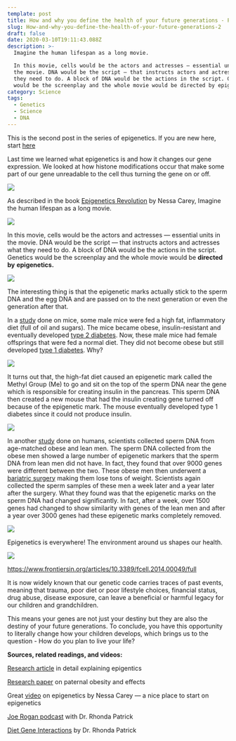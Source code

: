 ```yaml
---
template: post
title: How and why you define the health of your future generations - Part 2
slug: How-and-why-you-define-the-health-of-your-future-generations-2
draft: false
date: 2020-03-10T19:11:43.088Z
description: >-
  Imagine the human lifespan as a long movie.

  In this movie, cells would be the actors and actresses — essential units in
  the movie. DNA would be the script — that instructs actors and actresses what
  they need to do. A block of DNA would be the actions in the script. Genetics
  would be the screenplay and the whole movie would be directed by epigenetics.
category: Science
tags:
  - Genetics
  - Science
  - DNA
---
```

This is the second post in the series of epigenetics. If you are new here, start [here](https://avocadolatte.com/posts/How-and-why-you-define-the-health-of-your-future-generations)

Last time we learned what epigenetics is and how it changes our gene expression. We looked at how histone modifications occur that make some part of our gene unreadable to the cell thus turning the gene on or off.

![](https://cdn-images-1.medium.com/max/1600/1*ArtpGBk2nxIhL3K9c6pt4g.png)

As described in the book [Epigenetics Revolution](https://www.amazon.com/gp/product/0231161174/ref=as_li_tl?ie=UTF8&camp=1789&creative=9325&creativeASIN=0231161174&linkCode=as2&tag=whatisep-20&linkId=c4068af53fe3c61f4fa33a92e02a7bb0) by Nessa Carey, Imagine the human lifespan as a long movie.

![](https://cdn-images-1.medium.com/max/1600/1*6OEfHq7ad2t25pIMHk8Osg.png)

In this movie, cells would be the actors and actresses — essential units in the movie. DNA would be the script — that instructs actors and actresses what they need to do. A block of DNA would be the actions in the script. Genetics would be the screenplay and the whole movie would be **directed by** **epigenetics.**

![](https://cdn-images-1.medium.com/max/1600/1*mPT4FcoVlECNpt6FV-d03Q.png)

The interesting thing is that the epigenetic marks actually stick to the sperm DNA and the egg DNA and are passed on to the next generation or even the generation after that.

In a [study](https://www.nature.com/articles/nature09491) done on mice, some male mice were fed a high fat, inflammatory diet (full of oil and sugars). The mice became obese, insulin-resistant and eventually developed [type 2 diabetes](https://www.healthline.com/health/difference-between-type-1-and-type-2-diabetes). Now, these male mice had female offsprings that were fed a normal diet. They did not become obese but still developed [type 1 diabetes](https://www.healthline.com/health/difference-between-type-1-and-type-2-diabetes). Why?

![](https://cdn-images-1.medium.com/max/1600/1*Rd0tuWeDWbQLBzCtFpgyAQ.png)

It turns out that, the high-fat diet caused an epigenetic mark called the Methyl Group (Me) to go and sit on the top of the sperm DNA near the gene which is responsible for creating insulin in the pancreas. This sperm DNA then created a new mouse that had the insulin creating gene turned off because of the epigenetic mark. The mouse eventually developed type 1 diabetes since it could not produce insulin.

![](https://cdn-images-1.medium.com/max/1600/1*ei8D31Y3ZeW4nd2oJzBDfA.png)

In another [study](https://www.cell.com/cell-metabolism/home) done on humans, scientists collected sperm DNA from age-matched obese and lean men. The sperm DNA collected from the obese men showed a large number of epigenetic markers that the sperm DNA from lean men did not have. In fact, they found that over 9000 genes were different between the two. These obese men then underwent a [bariatric surgery](https://www.mayoclinic.org/tests-procedures/bariatric-surgery/about/pac-20394258) making them lose tons of weight. Scientists again collected the sperm samples of these men a week later and a year later after the surgery. What they found was that the epigenetic marks on the sperm DNA had changed significantly. In fact, after a week, over 1500 genes had changed to show similarity with genes of the lean men and after a year over 3000 genes had these epigenetic marks completely removed.

![](https://cdn-images-1.medium.com/max/1600/1*6cTRaUXGmxzOQ8rBcYu4iw.png)

Epigenetics is everywhere! The environment around us shapes our health.

![](https://cdn-images-1.medium.com/max/1600/1*MIL-ktjMt9lHgZY3MM10GQ.jpeg)

<https://www.frontiersin.org/articles/10.3389/fcell.2014.00049/full>

It is now widely known that our genetic code carries traces of past events, meaning that trauma, poor diet or poor lifestyle choices, financial status, drug abuse, disease exposure, can leave a beneficial or harmful legacy for our children and grandchildren.

This means your genes are not just your destiny but they are also the destiny of your future generations. To conclude, you have this opportunity to literally change how your children develops, which brings us to the question - How do you plan to live your life?



**Sources, related readings, and videos:**

[Research article](https://www.frontiersin.org/articles/10.3389/fcell.2014.00049/full) in detail explaining epigentics

[Research paper](https://bmcmedicine.biomedcentral.com/articles/10.1186/1741-7015-11-29) on paternal obesity and effects

Great [video](https://www.youtube.com/watch?v=9DAcJSAM_BA&t=1262s) on epigenetics by Nessa Carey — a nice place to start on epigenetics

[Joe Rogan podcast](https://www.youtube.com/watch?v=A9Mj0Q9y084) with Dr. Rhonda Patrick

[Diet Gene Interactions](https://www.youtube.com/watch?v=wQZz5PklDB0&t=2074s) by Dr. Rhonda Patrick
